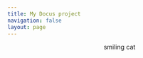 ```yaml
---
title: My Docus project
navigation: false
layout: page
---
```



<figure>
  <nuxt-img
    src="/pic.webp" alt="lulu smiling" quality="100" loading="lazy" fit="contain"
  />
  <figcaption align="center">smiling cat</figcaption>
</figure>
